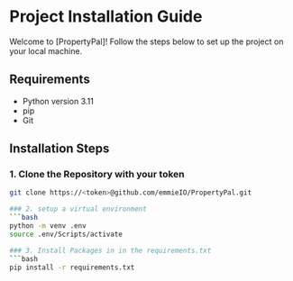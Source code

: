 # Project Installation Guide

Welcome to [PropertyPal]! Follow the steps below to set up the project on your local machine.

## Requirements

- Python version 3.11
- pip
- Git

## Installation Steps

### 1. Clone the Repository with your token
  ```bash
  git clone https://<token>@github.com/emmieIO/PropertyPal.git

### 2. setup a virtual environment 
  ```bash
  python -m venv .env
  source .env/Scripts/activate

### 3. Install Packages in in the requirements.txt
```bash
pip install -r requirements.txt
